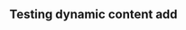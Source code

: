 <var title="Test static page" data-banner="images/wormhole.jpeg"></var>

## Testing dynamic content add

